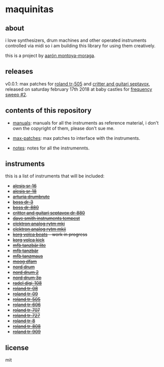 # maquinitas

## about

i love synthesizers, drum machines and other operated instruments controlled via midi so i am building this library for using them creatively.

this is a project by [aarón montoya-moraga](http://montoyamoraga.io/).

## releases

v0.0.1: max patches for [roland tr-505](https://github.com/montoyamoraga/maquinitas/blob/gh-pages/notes/roland-tr-505.md) and [critter and guitari septavox]((https://github.com/montoyamoraga/maquinitas/blob/gh-pages/notes/critter-and-guitari-septavox.md)),  released on saturday february 17th 2018 at baby castles for [frequency sweep #2](http://frequencysweep.com/).

## contents of this repository

* [manuals](https://github.com/montoyamoraga/maquinitas/tree/gh-pages/manuals): manuals for all the instruments as reference material, i don't own the copyright of them, please don't sue me.

* [max-patches](https://github.com/montoyamoraga/maquinitas/tree/gh-pages/max-patches): max patches to interface with the instruments.

* [notes](https://github.com/montoyamoraga/maquinitas/tree/gh-pages/notes): notes for all the instrumennts.

## instruments

this is a list of instruments that will be included:

* ~~[alesis sr-16](https://github.com/montoyamoraga/maquinitas/blob/gh-pages/notes/alesis-sr-16.md)~~
* ~~[alesis sr-18](https://github.com/montoyamoraga/maquinitas/blob/gh-pages/notes/alesis-sr-18.md)~~
* ~~[arturia drumbrute](https://github.com/montoyamoraga/maquinitas/blob/gh-pages/notes/arturia-drumbrute.md)~~
* ~~[boss dr-3](https://github.com/montoyamoraga/maquinitas/blob/gh-pages/notes/boss-dr-3.md)~~
* ~~[boss dr-880](https://github.com/montoyamoraga/maquinitas/blob/gh-pages/notes/boss-dr-880.md)~~
* ~~[critter and guitari septavox dr-880](https://github.com/montoyamoraga/maquinitas/blob/gh-pages/notes/critter/and-guitari-septavox.md)~~
* ~~[dave smith instruments tempest](https://github.com/montoyamoraga/maquinitas/blob/gh-pages/notes/dave-smith-instruments-tempest.md)~~
* ~~[elektron analog rytm mki](https://github.com/montoyamoraga/maquinitas/blob/gh-pages/notes/elektron-analog-rytm-mki.md)~~
* ~~[elektron analog rytm mkii](https://github.com/montoyamoraga/maquinitas/blob/gh-pages/notes/elektron-analog-rytm-mkii.md)~~
* ~~[korg volca beats](https://github.com/montoyamoraga/maquinitas/blob/gh-pages/notes/korga-volca-beats.md) - work in progress~~
* ~~[korg volca kick](https://github.com/montoyamoraga/maquinitas/blob/gh-pages/notes/korga-volca-kick.md)~~
* ~~[mfb tanzbär lite](https://github.com/montoyamoraga/maquinitas/blob/gh-pages/notes/mfb-tanzbar-lite.md)~~
* ~~[mfb tanzbär](https://github.com/montoyamoraga/maquinitas/blob/gh-pages/notes/mfb-tanzbar.md)~~
* ~~[mfb tanzmaus](https://github.com/montoyamoraga/maquinitas/blob/gh-pages/notes/mfb-tanzmaus.md)~~
* ~~[moog dfam](https://github.com/montoyamoraga/maquinitas/blob/gh-pages/notes/moog-dfam.md)~~
* ~~[nord drum](https://github.com/montoyamoraga/maquinitas/blob/gh-pages/notes/nord-drum.md)~~
* ~~[nord drum 2](https://github.com/montoyamoraga/maquinitas/blob/gh-pages/notes/nord-drum-2.md)~~
* ~~[nord drum 3p](https://github.com/montoyamoraga/maquinitas/blob/gh-pages/notes/nord-drum-3p.md)~~
* ~~[radel digi-108](https://github.com/montoyamoraga/maquinitas/blob/gh-pages/notes/radel-digi-108.md)~~
* ~~[roland tr-08](https://github.com/montoyamoraga/maquinitas/blob/gh-pages/notes/roland-tr-08.md)~~
* ~~[roland tr-09](https://github.com/montoyamoraga/maquinitas/blob/gh-pages/notes/roland-tr-09.md)~~
* ~~[roland tr-505](https://github.com/montoyamoraga/maquinitas/blob/gh-pages/notes/roland-tr-505.md)~~
* ~~[roland tr-606](https://github.com/montoyamoraga/maquinitas/blob/gh-pages/notes/roland-tr-606.md)~~
* ~~[roland tr-707](https://github.com/montoyamoraga/maquinitas/blob/gh-pages/notes/roland-tr-707.md)~~
* ~~[roland tr-727](https://github.com/montoyamoraga/maquinitas/blob/gh-pages/notes/roland-tr-727.md)~~
* ~~[roland tr-8](https://github.com/montoyamoraga/maquinitas/blob/gh-pages/notes/roland-tr-8.md)~~
* ~~[roland tr-808](https://github.com/montoyamoraga/maquinitas/blob/gh-pages/notes/roland-tr-808.md)~~
* ~~[roland tr-909](https://github.com/montoyamoraga/maquinitas/blob/gh-pages/notes/roland-tr-909.md)~~

## license

mit
